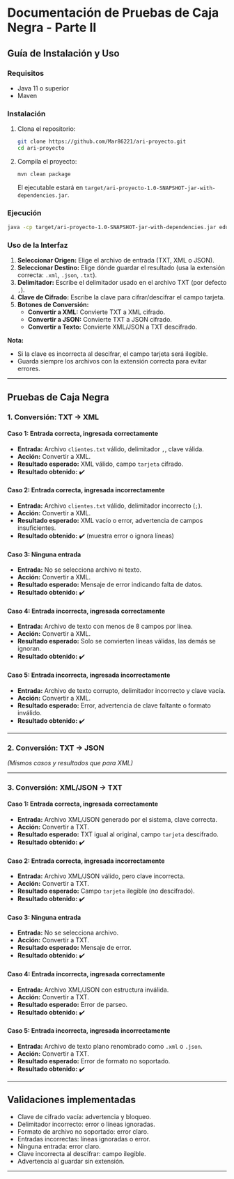 # Documentación de Pruebas de Caja Negra - Parte II

## Guía de Instalación y Uso

### Requisitos
- Java 11 o superior
- Maven

### Instalación
1. Clona el repositorio:
   ```bash
   git clone https://github.com/Mar86221/ari-proyecto.git
   cd ari-proyecto
   ```
2. Compila el proyecto:
   ```bash
   mvn clean package
   ```
   El ejecutable estará en `target/ari-proyecto-1.0-SNAPSHOT-jar-with-dependencies.jar`.

### Ejecución
```bash
java -cp target/ari-proyecto-1.0-SNAPSHOT-jar-with-dependencies.jar edu.uca.ari.Main
```

### Uso de la Interfaz
1. **Seleccionar Origen:** Elige el archivo de entrada (TXT, XML o JSON).
2. **Seleccionar Destino:** Elige dónde guardar el resultado (usa la extensión correcta: `.xml`, `.json`, `.txt`).
3. **Delimitador:** Escribe el delimitador usado en el archivo TXT (por defecto `,`).
4. **Clave de Cifrado:** Escribe la clave para cifrar/descifrar el campo tarjeta.
5. **Botones de Conversión:**
   - **Convertir a XML:** Convierte TXT a XML cifrado.
   - **Convertir a JSON:** Convierte TXT a JSON cifrado.
   - **Convertir a Texto:** Convierte XML/JSON a TXT descifrado.

**Nota:**
- Si la clave es incorrecta al descifrar, el campo tarjeta será ilegible.
- Guarda siempre los archivos con la extensión correcta para evitar errores.

---

## Pruebas de Caja Negra

### 1. Conversión: TXT → XML

#### Caso 1: Entrada correcta, ingresada correctamente
- **Entrada:** Archivo `clientes.txt` válido, delimitador `,`, clave válida.
- **Acción:** Convertir a XML.
- **Resultado esperado:** XML válido, campo `tarjeta` cifrado.
- **Resultado obtenido:** ✔️

#### Caso 2: Entrada correcta, ingresada incorrectamente
- **Entrada:** Archivo `clientes.txt` válido, delimitador incorrecto (`;`).
- **Acción:** Convertir a XML.
- **Resultado esperado:** XML vacío o error, advertencia de campos insuficientes.
- **Resultado obtenido:** ✔️ (muestra error o ignora líneas)

#### Caso 3: Ninguna entrada
- **Entrada:** No se selecciona archivo ni texto.
- **Acción:** Convertir a XML.
- **Resultado esperado:** Mensaje de error indicando falta de datos.
- **Resultado obtenido:** ✔️

#### Caso 4: Entrada incorrecta, ingresada correctamente
- **Entrada:** Archivo de texto con menos de 8 campos por línea.
- **Acción:** Convertir a XML.
- **Resultado esperado:** Solo se convierten líneas válidas, las demás se ignoran.
- **Resultado obtenido:** ✔️

#### Caso 5: Entrada incorrecta, ingresada incorrectamente
- **Entrada:** Archivo de texto corrupto, delimitador incorrecto y clave vacía.
- **Acción:** Convertir a XML.
- **Resultado esperado:** Error, advertencia de clave faltante o formato inválido.
- **Resultado obtenido:** ✔️

---

### 2. Conversión: TXT → JSON
_(Mismos casos y resultados que para XML)_

---

### 3. Conversión: XML/JSON → TXT

#### Caso 1: Entrada correcta, ingresada correctamente
- **Entrada:** Archivo XML/JSON generado por el sistema, clave correcta.
- **Acción:** Convertir a TXT.
- **Resultado esperado:** TXT igual al original, campo `tarjeta` descifrado.
- **Resultado obtenido:** ✔️

#### Caso 2: Entrada correcta, ingresada incorrectamente
- **Entrada:** Archivo XML/JSON válido, pero clave incorrecta.
- **Acción:** Convertir a TXT.
- **Resultado esperado:** Campo `tarjeta` ilegible (no descifrado).
- **Resultado obtenido:** ✔️

#### Caso 3: Ninguna entrada
- **Entrada:** No se selecciona archivo.
- **Acción:** Convertir a TXT.
- **Resultado esperado:** Mensaje de error.
- **Resultado obtenido:** ✔️

#### Caso 4: Entrada incorrecta, ingresada correctamente
- **Entrada:** Archivo XML/JSON con estructura inválida.
- **Acción:** Convertir a TXT.
- **Resultado esperado:** Error de parseo.
- **Resultado obtenido:** ✔️

#### Caso 5: Entrada incorrecta, ingresada incorrectamente
- **Entrada:** Archivo de texto plano renombrado como `.xml` o `.json`.
- **Acción:** Convertir a TXT.
- **Resultado esperado:** Error de formato no soportado.
- **Resultado obtenido:** ✔️

---

## Validaciones implementadas
- Clave de cifrado vacía: advertencia y bloqueo.
- Delimitador incorrecto: error o líneas ignoradas.
- Formato de archivo no soportado: error claro.
- Entradas incorrectas: líneas ignoradas o error.
- Ninguna entrada: error claro.
- Clave incorrecta al descifrar: campo ilegible.
- Advertencia al guardar sin extensión.

---


